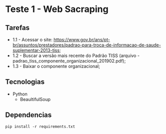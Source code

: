 # Teste 1 - Web Sacraping

## Tarefas

- 1.1 - Acessar o site: https://www.gov.br/ans/pt-br/assuntos/prestadores/padrao-para-troca-de-informacao-de-saude-suplementar-2013-tiss;
- 1.2 - Buscar a versão mais recente do Padrão TISS (arquivo - padrao_tiss_componente_organizacional_201902.pdf);
- 1.3 - Baixar o componente organizacional;

## Tecnologias

- Python
  - BeaultifulSoup

## Dependencias

```
pip install -r requirements.txt
```
